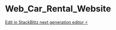 # Web_Car_Rental_Website

[Edit in StackBlitz next generation editor ⚡️](https://stackblitz.com/~/github.com/gtretiak/Web_Car_Rental_Website)